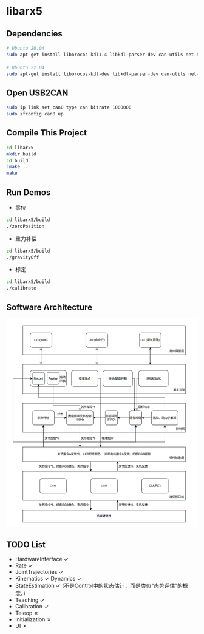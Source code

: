 # libarx5

## Dependencies

```sh
# Ubuntu 20.04
sudo apt-get install liborocos-kdl1.4 libkdl-parser-dev can-utils net-tools

# Ubuntu 22.04
sudo apt-get install liborocos-kdl-dev libkdl-parser-dev can-utils net-tools
```

## Open USB2CAN

```sh
sudo ip link set can0 type can bitrate 1000000
sudo ifconfig can0 up
```

## Compile This Project
```sh
cd libarx5
mkdir build
cd build
cmake ..
make
```

## Run Demos
* 零位
```sh
cd libarx5/build
./zeroPosition
```

* 重力补偿
```sh
cd libarx5/build
./gravityOff
```

* 标定
```sh
cd libarx5/build
./calibrate
```

## Software Architecture
![architecture](docs/architecture.png)

## TODO List

* HardwareInterface ✓
* Rate ✓
* JointTrajectories ✓
* Kinematics ✓ Dynamics ✓
* StateEstimation ✓ (不是Control中的状态估计，而是类似“态势评估”的概念。)
* Teaching ✓
* Calibration ✓
* Teleop ✗
* Initialization ✗
* UI ✗